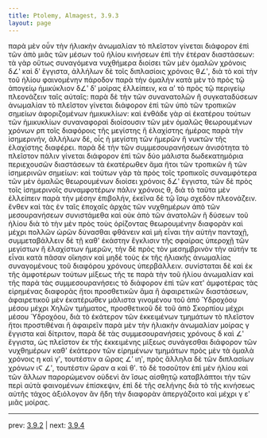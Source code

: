 ```yaml
---
title: Ptolemy, Almagest, 3.9.3
layout: page
---
```


παρὰ μὲν οὖν τὴν ἡλιακὴν ἀνωμαλίαν τὸ πλεῖστον γίνεται διάφορον ἐπὶ τῶν ἀπὸ μιᾶς τῶν μέσων τοῦ ἡλίου κινήσεων ἐπὶ τὴν ἑτέραν διαστάσεων: τὰ γὰρ οὕτως συναγόμενα νυχθήμερα διοίσει τῶν μὲν ὁμαλῶν χρόνοις δ∠ʹ καὶ δʹ ἔγγιστα, ἀλλήλων δὲ τοῖς διπλασίοις χρόνοις θ∠ʹ, διὰ τὸ καὶ τὴν τοῦ ἡλίου φαινομένην πάροδον παρὰ τὴν ὁμαλὴν κατὰ μὲν τὸ πρὸς τῷ ἀπογείῳ ἡμικύκλιον δ∠ʹ δʹ μοίρας ἐλλείπειν, κα αʹ τὸ πρὸς τῷ περιγείῳ πλεονάζειν ταῖς αὐταῖς: παρὰ δὲ τὴν τῶν συνανατολῶν ἢ συγκαταδύσεων ἀνωμαλίαν τὸ πλεῖστον γίνεται διάφορον ἐπὶ τῶν ὑπὸ τῶν τροπικῶν σημείων ἀφοριζομένων ἡμικυκλίων: καὶ ἐνθάδε γὰρ αἱ ἑκατέρου τούτων τῶν ἡμικυκλίων συναναφοραὶ διοίσουσιν τῶν μὲν ὁμαλῶς θεωρουμένων χρόνων ρπ τοῖς διαφόροις τῆς μεγίστης ἢ ἐλαχίστης ἡμέρας παρὰ τὴν ἰσημερινήν, ἀλλήλων δέ, οἷς ἡ μεγίστη τῶν ἡμερῶν ἢ νυκτῶν τῆς ἐλαχίστης διαφέρει. παρὰ δὲ τὴν τῶν συμμεσουρανήσεων ἀνισότητα τὸ πλεῖστον πάλιν γίνεται διάφορον ἐπὶ τῶν δύο μάλιστα δωδεκατημόρια περιεχουσῶν διαστάσεων τὰ ἑκατέρωθεν ἅμα ἤτοι τῶν τροπικῶν ἢ τῶν ἰσημερινῶν σημείων: καὶ τούτων γὰρ τὰ πρὸς τοῖς τροπικοῖς συναμφότερα τῶν μὲν ὁμαλῶς θεωρουμένων διοίσει χρόνοις δ∠ʹ ἔγγιστα, τῶν δὲ πρὸς τοῖς ἰσημερινοῖς συναμφοτέρων πάλιν χρόνοις θ, διὰ τὸ ταῦτα μὲν ἐλλείπειν παρὰ τὴν μέσην ἐπιβολήν, ἐκεῖνα δὲ τῷ ἴσῳ σχεδὸν πλεονάζειν. ἔνθεν καὶ τὰς ἐν ταῖς ἐποχαῖς ἀρχὰς τῶν νυχθημέρων ἀπὸ τῶν μεσουρανήσεων συνιστάμεθα καὶ οὐκ ἀπὸ τῶν ἀνατολῶν ἢ δύσεων τοῦ ἡλίου διὰ τὸ τὴν μὲν πρὸς τοὺς ὁρίζοντας θεωρουμένην διαφορὰν καὶ μέχρι πολλῶν ὡρῶν δύνασθαι φθάνειν καὶ μὴ εἶναι τὴν αὐτὴν πανταχῇ, συμμεταβάλλειν δὲ τῇ καθ' ἑκάστην ἔγκλισιν τῆς σφαίρας ὑπεροχῇ τῶν μεγίστων ἢ ἐλαχίστων ἡμερῶν, τὴν δὲ πρὸς τὸν μεσημβρινὸν τὴν αὐτήν τε εἶναι κατὰ πᾶσαν οἴκησιν καὶ μηδὲ τοὺς ἐκ τῆς ἡλιακῆς ἀνωμαλίας συναγομένους τοῦ διαφόρου χρόνους ὑπερβάλλειν. συνίσταται δὲ καὶ ἐκ τῆς ἀμφοτέρων τούτων μίξεως τῆς τε παρὰ τὴν τοῦ ἡλίου ἀνωμαλίαν καὶ τῆς παρὰ τὰς συμμεσουρανήσεις τὸ διάφορον ἐπὶ τῶν κατ' ἀμφοτέρας τὰς εἰρημένας διαφορὰς ἤτοι προσθετικῶν ἅμα ἢ ἀφαιρετικῶν διαστάσεων, ἀφαιρετικοῦ μὲν ἑκατέρωθεν μάλιστα γινομένου τοῦ ἀπὸ Ὑδροχόου μέσου μέχρι Χηλῶν τμήματος, προσθετικοῦ δὲ τοῦ ἀπὸ Σκορπίου μέχρι μέσου Ὑδροχόου, διὰ τὸ ἑκάτερον τῶν ἐκκειμένων τμημάτων τὸ πλεῖστον ἤτοι προστιθέναι ἢ ἀφαιρεῖν παρὰ μὲν τὴν ἡλιακὴν ἀνωμαλίαν μοίρας γ ἔγγιστα καὶ δίτριτον, παρὰ δὲ τὰς συμμεσουρανήσεις χρόνους δ καὶ ∠ʹ ἔγγιστα, ὡς πλεῖστον ἐκ τῆς ἐκκειμένης μίξεως συνάγεσθαι διάφορον τῶν νυχθημέρων καθ' ἑκάτερον τῶν εἰρημένων τμημάτων πρὸς μὲν τὰ ὁμαλὰ χρόνοις η καὶ γʹ, τουτέστιν α ὥρας ∠ʹ ιηʹ, πρὸς ἄλληλα δὲ τῶν διπλασίων χρόνων ιϚ ∠ʹ, τουτέστιν ὥραν α καὶ θʹ. τὸ δὲ τοσοῦτον ἐπὶ μὲν ἡλίου καὶ τῶν ἄλλων παρορώμενον οὐδενὶ ἂν ἴσως αἰσθητῷ καταβλάπτοι τὴν τῶν περὶ αὐτὰ φαινομένων ἐπίσκεψιν, ἐπὶ δὲ τῆς σελήνης διὰ τὸ τῆς κινήσεως αὐτῆς τάχος ἀξιόλογον ἂν ἤδη τὴν διαφορὰν ἀπεργάζοιτο καὶ μέχρι γ εʹ μιᾶς μοίρας. 

---

prev: [3.9.2](../3.9.2/) | next: [3.9.4](../3.9.4/)

